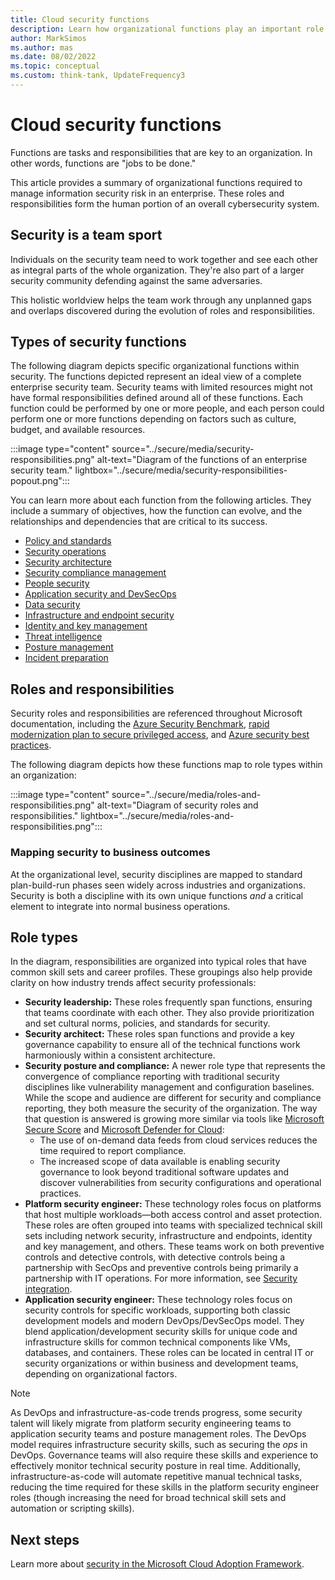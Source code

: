 ```yaml
---
title: Cloud security functions
description: Learn how organizational functions play an important role in managing information security risk in an enterprise.
author: MarkSimos
ms.author: mas
ms.date: 08/02/2022
ms.topic: conceptual
ms.custom: think-tank, UpdateFrequency3
---
```


# Cloud security functions

Functions are tasks and responsibilities that are key to an organization. In other words, functions are "jobs to be done."

This article provides a summary of organizational functions required to manage information security risk in an enterprise. These roles and responsibilities form the human portion of an overall cybersecurity system.

## Security is a team sport

Individuals on the security team need to work together and see each other as integral parts of the whole organization. They're also part of a larger security community defending against the same adversaries.

This holistic worldview helps the team work through any unplanned gaps and overlaps discovered during the evolution of roles and responsibilities.

## Types of security functions

The following diagram depicts specific organizational functions within security. The functions depicted represent an ideal view of a complete enterprise security team. Security teams with limited resources might not have formal responsibilities defined around all of these functions. Each function could be performed by one or more people, and each person could perform one or more functions depending on factors such as culture, budget, and available resources.

:::image type="content" source="../secure/media/security-responsibilities.png" alt-text="Diagram of the functions of an enterprise security team." lightbox="../secure/media/security-responsibilities-popout.png":::

You can learn more about each function from the following articles. They include a summary of objectives, how the function can evolve, and the relationships and dependencies that are critical to its success.

- [Policy and standards](./cloud-security-policy-standards.md)
- [Security operations](./cloud-security-operations-center.md)
- [Security architecture](./cloud-security-architecture.md)
- [Security compliance management](./cloud-security-compliance-management.md)
- [People security](./cloud-security-people.md)
- [Application security and DevSecOps](./cloud-security-application-security-devsecops.md)
- [Data security](./cloud-security-data-security.md)
- [Infrastructure and endpoint security](./cloud-security-infrastructure-endpoint.md)
- [Identity and key management](./cloud-security-identity-keys.md)
- [Threat intelligence](./cloud-security-threat-intelligence.md)
- [Posture management](./cloud-security-posture-management.md)
- [Incident preparation](./cloud-security-incident-preparation.md)

## Roles and responsibilities

Security roles and responsibilities are referenced throughout Microsoft documentation, including the [Azure Security Benchmark](/security/benchmark/azure/), [rapid modernization plan to secure privileged access](/security/compass/security-rapid-modernization-plan), and [Azure security best practices](../secure/overview.md).

The following diagram depicts how these functions map to role types within an organization:

:::image type="content" source="../secure/media/roles-and-responsibilities.png" alt-text="Diagram of security roles and responsibilities." lightbox="../secure/media/roles-and-responsibilities.png":::

### Mapping security to business outcomes

At the organizational level, security disciplines are mapped to standard plan-build-run phases seen widely across industries and organizations. Security is both a discipline with its own unique functions *and* a critical element to integrate into normal business operations.

## Role types

In the diagram, responsibilities are organized into typical roles that have common skill sets and career profiles. These groupings also help provide clarity on how industry trends affect security professionals:

- **Security leadership:** These roles frequently span functions, ensuring that teams coordinate with each other. They also provide prioritization and set cultural norms, policies, and standards for security.
- **Security architect:** These roles span functions and provide a key governance capability to ensure all of the technical functions work harmoniously within a consistent architecture.
- **Security posture and compliance:** A newer role type that represents the convergence of compliance reporting with traditional security disciplines like vulnerability management and configuration baselines. While the scope and audience are different for security and compliance reporting, they both measure the security of the organization. The way that question is answered is growing more similar via tools like [Microsoft Secure Score](https://www.microsoft.com/security/business/microsoft-secure-score) and [Microsoft Defender for Cloud](https://azure.microsoft.com/services/defender-for-cloud):
  - The use of on-demand data feeds from cloud services reduces the time required to report compliance.
  - The increased scope of data available is enabling security governance to look beyond traditional software updates and discover vulnerabilities from security configurations and operational practices.
- **Platform security engineer:** These technology roles focus on platforms that host multiple workloads&mdash;both access control and asset protection. These roles are often grouped into teams with specialized technical skill sets including network security, infrastructure and endpoints, identity and key management, and others. These teams work on both preventive controls and detective controls, with detective controls being a partnership with SecOps and preventive controls being primarily a partnership with IT operations. For more information, see [Security integration](../secure/strategy.md).
- **Application security engineer:** These technology roles focus on security controls for specific workloads, supporting both classic development models and modern DevOps/DevSecOps model. They blend application/development security skills for unique code and infrastructure skills for common technical components like VMs, databases, and containers. These roles can be located in central IT or security organizations or within business and development teams, depending on organizational factors.

> [!NOTE]
> As DevOps and infrastructure-as-code trends progress, some security talent will likely migrate from platform security engineering teams to application security teams and posture management roles. The DevOps model requires infrastructure security skills, such as securing the *ops* in DevOps. Governance teams will also require these skills and experience to effectively monitor technical security posture in real time. Additionally, infrastructure-as-code will automate repetitive manual technical tasks, reducing the time required for these skills in the platform security engineer roles (though increasing the need for broad technical skill sets and automation or scripting skills).

## Next steps

Learn more about [security in the Microsoft Cloud Adoption Framework](../secure/overview.md).
